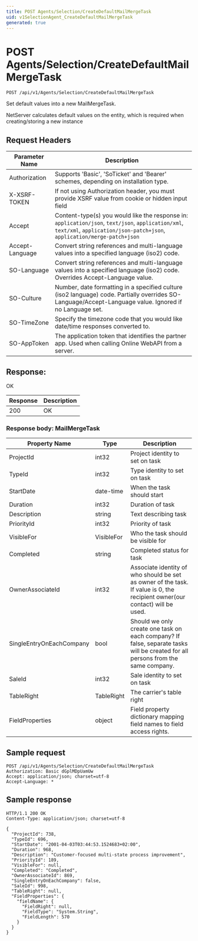 ```yaml
---
title: POST Agents/Selection/CreateDefaultMailMergeTask
uid: v1SelectionAgent_CreateDefaultMailMergeTask
generated: true
---
```


# POST Agents/Selection/CreateDefaultMailMergeTask

```http
POST /api/v1/Agents/Selection/CreateDefaultMailMergeTask
```

Set default values into a new MailMergeTask.


NetServer calculates default values on the entity, which is required when creating/storing a new instance







## Request Headers

| Parameter Name | Description |
|----------------|-------------|
| Authorization  | Supports 'Basic', 'SoTicket' and 'Bearer' schemes, depending on installation type. |
| X-XSRF-TOKEN   | If not using Authorization header, you must provide XSRF value from cookie or hidden input field |
| Accept         | Content-type(s) you would like the response in: `application/json`, `text/json`, `application/xml`, `text/xml`, `application/json-patch+json`, `application/merge-patch+json` |
| Accept-Language | Convert string references and multi-language values into a specified language (iso2) code. |
| SO-Language | Convert string references and multi-language values into a specified language (iso2) code. Overrides Accept-Language value. |
| SO-Culture | Number, date formatting in a specified culture (iso2 language) code. Partially overrides SO-Language/Accept-Language value. Ignored if no Language set. |
| SO-TimeZone | Specify the timezone code that you would like date/time responses converted to. |
| SO-AppToken | The application token that identifies the partner app. Used when calling Online WebAPI from a server. |


## Response:

OK

| Response | Description |
|----------------|-------------|
| 200 | OK |

### Response body: MailMergeTask

| Property Name | Type |  Description |
|----------------|------|--------------|
| ProjectId | int32 | Project identity to set on task |
| TypeId | int32 | Type identity to set on task |
| StartDate | date-time | When the task should start |
| Duration | int32 | Duration of task |
| Description | string | Text describing task |
| PriorityId | int32 | Priority of task |
| VisibleFor | VisibleFor | Who the task should be visible for |
| Completed | string | Completed status for task |
| OwnerAssociateId | int32 | Associate identity of who should be set as owner of the task.  If value is 0, the recipient owner(our contact) will be used. |
| SingleEntryOnEachCompany | bool | Should we only create one task on each company? If false, separate tasks will be created for all persons from the same company. |
| SaleId | int32 | Sale identity to set on task |
| TableRight | TableRight | The carrier's table right |
| FieldProperties | object | Field property dictionary mapping field names to field access rights. |

## Sample request

```http!
POST /api/v1/Agents/Selection/CreateDefaultMailMergeTask
Authorization: Basic dGplMDpUamUw
Accept: application/json; charset=utf-8
Accept-Language: *
```

## Sample response

```http_
HTTP/1.1 200 OK
Content-Type: application/json; charset=utf-8

{
  "ProjectId": 738,
  "TypeId": 696,
  "StartDate": "2001-04-03T03:44:53.1524683+02:00",
  "Duration": 968,
  "Description": "Customer-focused multi-state process improvement",
  "PriorityId": 189,
  "VisibleFor": null,
  "Completed": "Completed",
  "OwnerAssociateId": 869,
  "SingleEntryOnEachCompany": false,
  "SaleId": 998,
  "TableRight": null,
  "FieldProperties": {
    "fieldName": {
      "FieldRight": null,
      "FieldType": "System.String",
      "FieldLength": 570
    }
  }
}
```